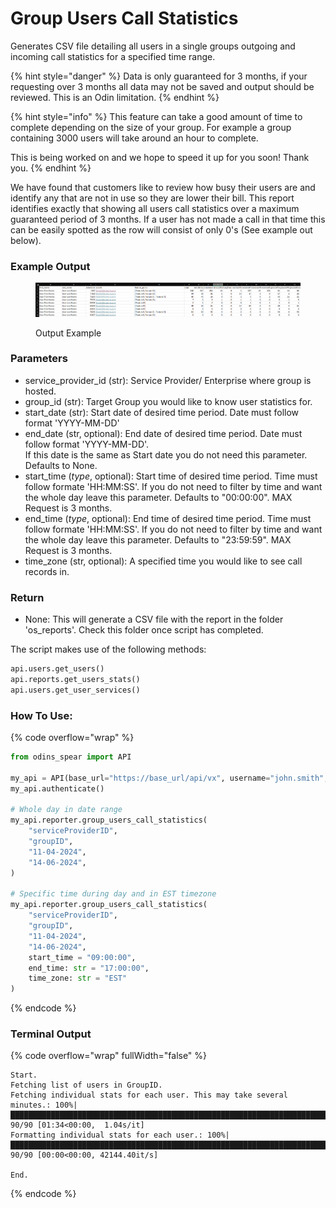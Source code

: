 # Group Users Call Statistics

Generates CSV file detailing all users in a single groups outgoing and incoming call statistics for a specified time range.

{% hint style="danger" %}
Data is only guaranteed for 3 months, if your requesting over 3 months all data may not be saved and output should be reviewed. This is an Odin limitation.&#x20;
{% endhint %}

{% hint style="info" %}
This feature can take a good amount of time to complete depending on the size of your group. For example a group containing 3000 users will take around an hour to complete.&#x20;

This is being worked on and we hope to speed it up for you soon! Thank you.
{% endhint %}

We have found that customers like to review how busy their users are and identify any that are not in use so they are lower their bill. This report identifies exactly that showing all users call statistics over a maximum guaranteed period of 3 months. If a user has not made a call in that time this can be easily spotted as the row will consist of only 0's (See example out below).

### Example Output

<figure><img src="../../../.gitbook/assets/image (30).png" alt=""><figcaption><p>Output Example</p></figcaption></figure>

### Parameters&#x20;

* service\_provider\_id (str): Service Provider/ Enterprise where group is hosted.&#x20;
* group\_id (str): Target Group you would like to know user statistics for.&#x20;
* start\_date (str): Start date of desired time period. Date must follow format 'YYYY-MM-DD'&#x20;
* end\_date (str, optional): End date of desired time period. Date must follow format 'YYYY-MM-DD'.\
  If this date is the same as Start date you do not need this parameter. Defaults to None.&#x20;
* start\_time (_type_, optional): Start time of desired time period. Time must follow formate 'HH:MM:SS'. If you do not need to filter by time and want the whole day leave this parameter. Defaults to "00:00:00". MAX Request is 3 months.&#x20;
* end\_time (_type_, optional): End time of desired time period. Time must follow formate 'HH:MM:SS'. If you do not need to filter by time and want the whole day leave this parameter. Defaults to "23:59:59". MAX Request is 3 months.&#x20;
* time\_zone (str, optional): A specified time you would like to see call records in.&#x20;

### Return

* None: This will generate a CSV file with the report in the folder 'os\_reports'. Check this folder once script has completed.

The script makes use of the following methods:

```python
api.users.get_users()
api.reports.get_users_stats()
api.users.get_user_services()
```

### How To Use:

{% code overflow="wrap" %}
```python
from odins_spear import API

my_api = API(base_url="https://base_url/api/vx", username="john.smith", password="ODIN_INSTANCE_1")
my_api.authenticate()

# Whole day in date range
my_api.reporter.group_users_call_statistics(
    "serviceProviderID",
    "groupID",
    "11-04-2024",
    "14-06-2024",
)

# Specific time during day and in EST timezone
my_api.reporter.group_users_call_statistics(
    "serviceProviderID",
    "groupID",
    "11-04-2024",
    "14-06-2024",
    start_time = "09:00:00",
    end_time: str = "17:00:00",
    time_zone: str = "EST"
)
```
{% endcode %}

### Terminal Output

{% code overflow="wrap" fullWidth="false" %}
```
Start.
Fetching list of users in GroupID.
Fetching individual stats for each user. This may take several minutes.: 100%|███████████████████████████████████████████████████████████████████████████████████████████████████████████████████████████████████████████████████████████████████████| 90/90 [01:34<00:00,  1.04s/it]
Formatting individual stats for each user.: 100%|█████████████████████████████████████████████████████████████████████████████████████████████████████████████████████████████████████████████████████████████████████████████████████████████████| 90/90 [00:00<00:00, 42144.40it/s]

End.
```
{% endcode %}
